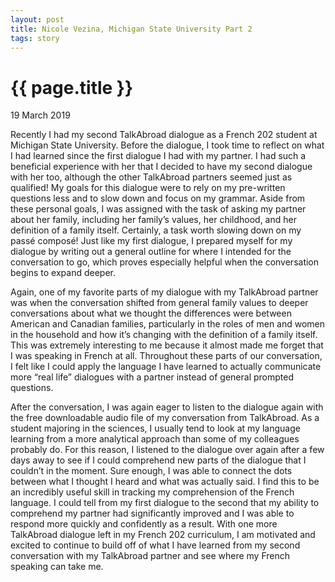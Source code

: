 ```yaml
---
layout: post
title: Nicole Vezina, Michigan State University Part 2
tags: story
---
```

# {{ page.title }}

19 March 2019

Recently I had my second TalkAbroad dialogue as a French 202 student at Michigan State University. Before the dialogue, I took time to reflect on what I had learned since the first dialogue I had with my partner. I had such a beneficial experience with her that I decided to have my second dialogue with her too, although the other TalkAbroad partners seemed just as qualified! My goals for this dialogue were to rely on my pre-written questions less and to slow down and focus on my grammar. Aside from these personal goals, I was assigned with the task of asking my partner about her family, including her family’s values, her childhood, and her definition of a family itself. Certainly, a task worth slowing down on my passé composé! Just like my first dialogue, I prepared myself for my dialogue by writing out a general outline for where I intended for the conversation to go, which proves especially helpful when the conversation begins to expand deeper. 

Again, one of my favorite parts of my dialogue with my TalkAbroad partner was when the conversation shifted from general family values to deeper conversations about what we thought the differences were between American and Canadian families, particularly in the roles of men and women in the household and how it’s changing with the definition of a family itself. This was extremely interesting to me because it almost made me forget that I was speaking in French at all. Throughout these parts of our conversation, I felt like I could apply the language I have learned to actually communicate more “real life” dialogues with a partner instead of general prompted questions. 

After the conversation, I was again eager to listen to the dialogue again with the free downloadable audio file of my conversation from TalkAbroad. As a student majoring in the sciences, I usually tend to look at my language learning from a more analytical approach than some of my colleagues probably do. For this reason, I listened to the dialogue over again after a few days away to see if I could comprehend new parts of the dialogue that I couldn’t in the moment. Sure enough, I was able to connect the dots between what I thought I heard and what was actually said. I find this to be an incredibly useful skill in tracking my comprehension of the French language. I could tell from my first dialogue to the second that my ability to comprehend my partner had significantly improved and I was able to respond more quickly and confidently as a result. With one more TalkAbroad dialogue left in my French 202 curriculum, I am motivated and excited to continue to build off of what I have learned from my second conversation with my TalkAbroad partner and see where my French speaking can take me.